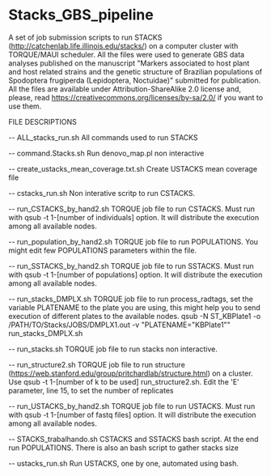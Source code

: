 # Stacks_GBS_pipeline
A set of job submission scripts to run STACKS (http://catchenlab.life.illinois.edu/stacks/) on a computer cluster with TORQUE/MAUI scheduler. 
All the files were used to generate GBS data analyses published on the manuscript "Markers associated to host plant and host related strains and the genetic structure of Brazilian populations of Spodoptera frugiperda (Lepidoptera, Noctuidae)" submitted for publication.
All the files are available under Attribution-ShareAlike 2.0 license and, please, read https://creativecommons.org/licenses/by-sa/2.0/ if you want to use them.

FILE DESCRIPTIONS

-- ALL_stacks_run.sh
All commands used to run STACKS

-- command.Stacks.sh
Run denovo_map.pl non interactive

-- create_ustacks_mean_coverage.txt.sh
Create USTACKS mean coverage file

-- cstacks_run.sh
Non interative scritp to run CSTACKS.

-- run_CSTACKS_by_hand2.sh
TORQUE job file to run CSTACKS. Must run with qsub -t 1-[number of individuals] option. It will distribute the execution among all available nodes.

-- run_population_by_hand2.sh
TORQUE job file to run POPULATIONS. You might edit few POPULATIONS parameters within the file.

-- run_SSTACKS_by_hand2.sh
TORQUE job file to run SSTACKS. Must run with qsub -t 1-[number of populations] option. It will distribute the execution among all available nodes.

-- run_stacks_DMPLX.sh
TORQUE job file to run process_radtags, set the variable PLATENAME to the plate you are using, this might help you to send execution of different plates to the available nodes.
qsub -N ST_KBPlate1 -o /PATH/TO/Stacks/JOBS/DMPLX1.out -v "PLATENAME="KBPlate1"" run_stacks_DMPLX.sh

-- run_stacks.sh
TORQUE job file to run stacks non interactive.

-- run_structure2.sh
TORQUE job file to run structure (https://web.stanford.edu/group/pritchardlab/structure.html) on a cluster.
Use qsub -t 1-[number of k to be used] run_structure2.sh. Edit the 'E' parameter, line 15, to set the number of replicates

-- run_USTACKS_by_hand2.sh
TORQUE job file to run USTACKS. Must run with qsub -t 1-[number of fastq files] option. It will distribute the execution among all available nodes.

-- STACKS_trabalhando.sh
CSTACKS and SSTACKS bash script.
At the end run POPULATIONS. There is also an bash script to gather stacks size

-- ustacks_run.sh
Run USTACKS, one by one, automated using bash.
